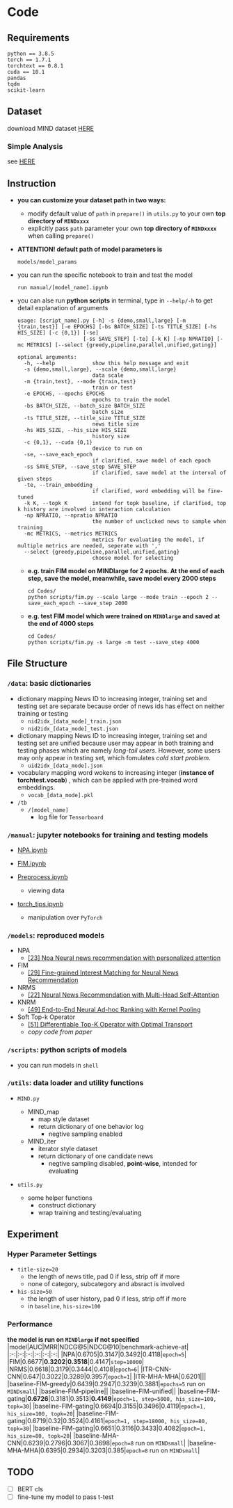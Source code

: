 # Code
## Requirements
```shell
python == 3.8.5
torch == 1.7.1
torchtext == 0.8.1
cuda == 10.1
pandas
tqdm
scikit-learn
```

## Dataset
download MIND dataset [HERE](https://msnews.github.io/)
### Simple Analysis
see [HERE](manual/Preprocess.ipynb)
## Instruction
- **you can customize your dataset path in two ways:**
  - modify default value of `path` in `prepare()` in `utils.py` to your own **top directory of `MINDxxxx`**
  - explicitly pass `path` parameter your own **top directory of `MINDxxxx`** when calling `prepare()`

- **ATTENTION! default path of model parameters is**
  ```
  models/model_params
  ``` 
  
- you can run the specific notebook to train and test the model
  ```shell
  run manual/[model_name].ipynb
  ```

- you can alse run **python scripts** in terminal, type in `--help/-h` to get detail explanation of arguments
  ```shell
  usage: [script_name].py [-h] -s {demo,small,large} [-m {train,test}] [-e EPOCHS] [-bs BATCH_SIZE] [-ts TITLE_SIZE] [-hs HIS_SIZE] [-c {0,1}] [-se]
                       [-ss SAVE_STEP] [-te] [-k K] [-np NPRATIO] [-mc METRICS] [--select {greedy,pipeline,parallel,unified,gating}]

  optional arguments:
    -h, --help            show this help message and exit
    -s {demo,small,large}, --scale {demo,small,large}
                          data scale
    -m {train,test}, --mode {train,test}
                          train or test
    -e EPOCHS, --epochs EPOCHS
                          epochs to train the model
    -bs BATCH_SIZE, --batch_size BATCH_SIZE
                          batch size
    -ts TITLE_SIZE, --title_size TITLE_SIZE
                          news title size
    -hs HIS_SIZE, --his_size HIS_SIZE
                          history size
    -c {0,1}, --cuda {0,1}
                          device to run on
    -se, --save_each_epoch
                          if clarified, save model of each epoch
    -ss SAVE_STEP, --save_step SAVE_STEP
                          if clarified, save model at the interval of given steps
    -te, --train_embedding
                          if clarified, word embedding will be fine-tuned
    -k K, --topk K        intend for topk baseline, if clarified, top k history are involved in interaction calculation
    -np NPRATIO, --npratio NPRATIO
                          the number of unclicked news to sample when training
    -mc METRICS, --metrics METRICS
                          metrics for evaluating the model, if multiple metrics are needed, seperate with ','
    --select {greedy,pipeline,parallel,unified,gating}
                          choose model for selecting
  ```
  - **e.g. train FIM model on MINDlarge for 2 epochs. At the end of each step, save the model, meanwhile, save model every 2000 steps**
    ```shell
    cd Codes/
    python scripts/fim.py --scale large --mode train --epoch 2 --save_each_epoch --save_step 2000
    ```
  - **e.g. test FIM model which were trained on `MINDlarge` and saved at the end of 4000 steps**
    ```shell
    cd Codes/
    python scripts/fim.py -s large -m test --save_step 4000
    ```

## File Structure
### `/data`: basic dictionaries
  - dictionary mapping News ID to increasing integer, training set and testing set are separate because order of news ids has effect on neither training or testing
    - `nid2idx_[data_mode]_train.json`
    - `nid2idx_[data_mode]_test.json`
  - dictionary mapping News ID to increasing integer, training set and testing set are unified because user may appear in both training and testing phases which are namely *long-tail users*. However, some users may only appear in testing set, which fomulates *cold start problem*.
    - `uid2idx_[data_mode].json`
  - vocabulary mapping word wokens to increasing integer (**instance of torchtest.vocab**) , which can be applied with pre-trained word embeddings.
    - `vocab_[data_mode].pkl`
  - `/tb`
    - `/[model_name]`
      - log file for `Tensorboard`

### `/manual`: jupyter notebooks for training and testing models
  - [NPA.ipynb](manual/NPA.ipynb)
  - [FIM.ipynb](manual/FIM.ipynb)

  - [Preprocess.ipynb](manual/Preprocess.ipynb)
    - viewing data
  - [torch_tips.ipynb](manual/torch_tips.ipynb)
    - manipulation over `PyTorch`

### `/models`: reproduced models
  - NPA
    - [[23] Npa Neural news recommendation with personalized attention](https://dl.acm.org/doi/abs/10.1145/3292500.3330665)
    <!-- - ![](../Resources/npa_large_10.png) -->
  - FIM
    - [[29] Fine-grained Interest Matching for Neural News Recommendation](https://www.aclweb.org/anthology/2020.acl-main.77.pdf)
    <!-- - ![](../Resources/fim_small_6.png) -->
  - NRMS
    - [[22] Neural News Recommendation with Multi-Head Self-Attention](https://www.aclweb.org/anthology/D19-1671.pdf)
    <!-- - ![](../Resources/nrms_large_6.png) -->
  - KNRM
    - [[49] End-to-End Neural Ad-hoc Ranking with Kernel Pooling](https://dl.acm.org/doi/pdf/10.1145/3077136.3080809)
    <!-- - ![](../Resources/knrm_small_10.png) -->
  - Soft Top-k Operator 
    - [[51] Differentiable Top-K Operator with Optimal Transport](https://arxiv.org/pdf/2002.06504.pdf)
    - *copy code from paper*

### `/scripts`: python scripts of models
  - you can run models in `shell`

### `/utils`: data loader and utility functions
- `MIND.py`
  - MIND_map
    - map style dataset
    - return dictionary of one behavior log
      - negtive sampling enabled
  - MIND_iter
    - iterator style dataset
    - return dictionary of one candidate news
      - negtive sampling disabled, **point-wise**, intended for evaluating

- `utils.py`
  - some helper functions
    - construct dictionary
    - wrap training and testing/evaluating
## Experiment
### Hyper Parameter Settings
- `title-size=20`
  - the length of news title, pad 0 if less, strip off if more
  - none of category, subcategory and absract is involved
- `his-size=50`
  - the length of user history, pad 0 if less, strip off if more
  - in `baseline`, `his-size=100`

### Performance
**the model is run on `MINDlarge` if not specified**
|model|AUC|MRR|NDCG@5|NDCG@10|benchmark-achieve-at|
|:-:|:-:|:-:|:-:|:-:|:-:|
|NPA|$0.6705$|$0.3147$|$0.3492$|$0.4118$|`epoch=5`|
|FIM|$0.6677$|$\mathbf{0.3202}$|$\mathbf{0.3518}$|$0.4147$|`step=10000`|
|NRMS|$0.6618$|$0.3179$|$0.3444$|$0.4108$|`epoch=6`|
|ITR-CNN-CNN|$0.647$|$0.3022$|$0.3289$|$0.3957$|`epoch=1`|
|ITR-MHA-MHA|$0.6201$|||
|baseline-FIM-greedy|$0.6439$|$0.2947$|$0.3239$|$0.3881$|`epochs=5` run on `MINDsmall`|
|baseline-FIM-pipeline||
|baseline-FIM-unified||
|baseline-FIM-gating|$\mathbf{0.6726}$|$0.3181$|$0.3513$|$\mathbf{0.4149}$|`epoch=1, step=5000, his_size=100, topk=30`|
|baseline-FIM-gating|$0.6694$|$0.3155$|$0.3496$|$0.4119$|`epoch=1, his_size=100, topk=20`|
|baseline-FIM-gating|$0.6719$|$0.32$|$0.3524$|$0.4161$|`epoch=1, step=18000, his_size=80, topk=30`|
|baseline-FIM-gating|$0.6651$|$0.3116$|$0.3433$|$0.4082$|`epoch=1, his_size=80, topk=20`|
|baseline-MHA-CNN|$0.6239$|$0.2796$|$0.3067$|$0.3698$|`epoch=8` run on `MINDsmall`|
|baseline-MHA-MHA|$0.6395$|$0.2934$|$0.3203$|$0.385$|`epoch=8` run on `MINDsmall`|
## TODO
- [ ] BERT cls
- [ ] fine-tune my model to pass t-test